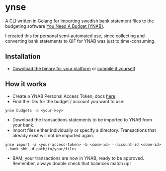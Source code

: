 # ynse
A CLI written in Golang for importing swedish bank statement files to the budgeting software [You Need A Budget (YNAB)](https://www.youneedabudget.com/).

I created this for personal semi-automated use, since collecting and converting bank statements to QIF for YNAB was just to time-consuming.

## Installation
* [Download the binary for your platform](https://github.com/forsington/ynse/releases) or [compile it yourself](#Compile)

## How it works
* Create a YNAB Personal Access Token, docs [here](https://api.youneedabudget.com/#authentication)
* Find the ID:s for the budget / account you want to use:

```ynse budgets -a <your-key>```

* Download the transactions statements to be imported to YNAB from your bank.
* Import files either individually or specify a directory. Transactions that already exist will not be imported again.

```ynse import -a <your-access-token> -b <some-id> --account-id <some-id> --bank shb -d path/to/your/files ```

* BAM, your transactions are now in YNAB, ready to be approved. Remember, always double check that balances match up!

